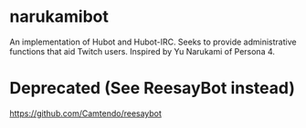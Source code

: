narukamibot
=========

An implementation of Hubot and Hubot-IRC. Seeks to provide administrative functions that aid Twitch users. Inspired by Yu Narukami of Persona 4.

# Deprecated (See ReesayBot instead)
https://github.com/Camtendo/reesaybot
